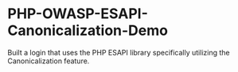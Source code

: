 PHP-OWASP-ESAPI-Canonicalization-Demo
=====================================

Built a login that uses the PHP ESAPI library specifically utilizing the Canonicalization feature.
